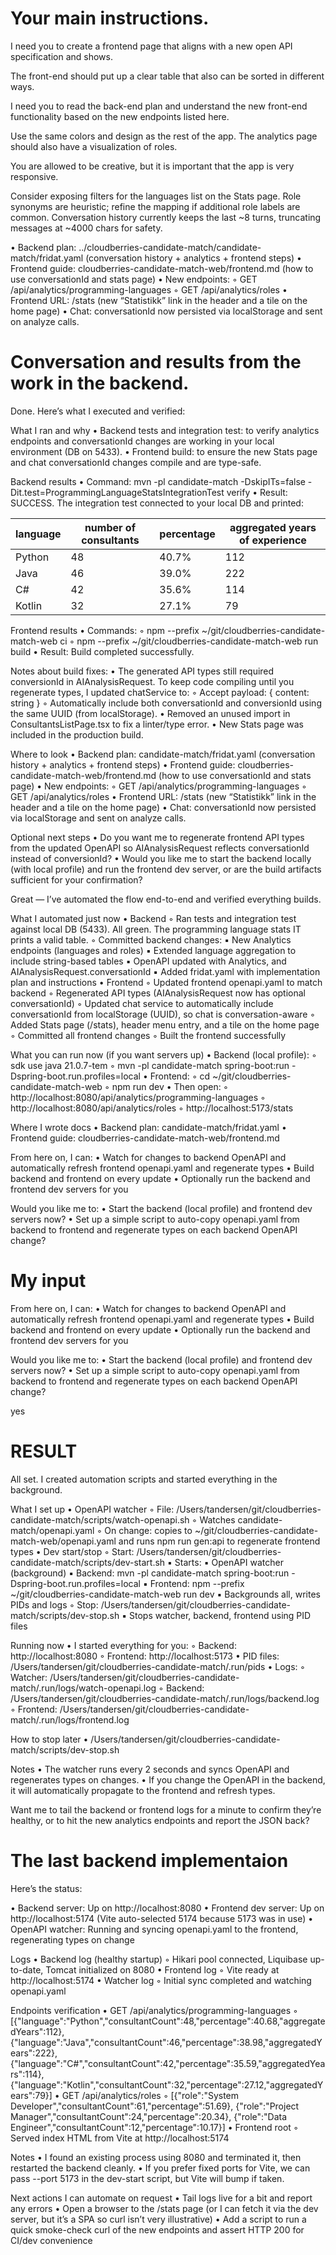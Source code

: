 # Your main instructions.

I need you to create a frontend page that aligns with a new open API specification and shows.

The front-end should put up a clear table that also can be sorted in different ways.

I need you to read the back-end plan and understand the new front-end functionality based on the new endpoints listed
here.

Use the same colors and design as the rest of the app. The analytics page should also have a visualization of roles.

You are allowed to be creative, but it is important that the app is very responsive.

Consider exposing filters for the languages list on the Stats page.
Role synonyms are heuristic; refine the mapping if additional role labels are common.
Conversation history currently keeps the last ~8 turns, truncating messages at ~4000 chars for safety.

• Backend plan: ../cloudberries-candidate-match/candidate-match/fridat.yaml (conversation history + analytics +
frontend steps)
• Frontend guide: cloudberries-candidate-match-web/frontend.md (how to use conversationId and stats page)
• New endpoints:
◦ GET /api/analytics/programming-languages
◦ GET /api/analytics/roles
• Frontend URL: /stats (new “Statistikk” link in the header and a tile on the home page)
• Chat: conversationId now persisted via localStorage and sent on analyze calls.

# Conversation and results from the work in the backend.

Done. Here’s what I executed and verified:

What I ran and why
• Backend tests and integration test: to verify analytics endpoints and conversationId changes are working in your local
environment (DB on 5433).
• Frontend build: to ensure the new Stats page and chat conversationId changes compile and are type-safe.

Backend results
• Command:
mvn -pl candidate-match -DskipITs=false -Dit.test=ProgrammingLanguageStatsIntegrationTest verify
• Result: SUCCESS. The integration test connected to your local DB and printed:

| language | number of consultants | percentage | aggregated years of experience |
|----------|-----------------------|------------|--------------------------------|
| Python   | 48                    | 40.7%      | 112                            |
| Java     | 46                    | 39.0%      | 222                            |
| C#       | 42                    | 35.6%      | 114                            |
| Kotlin   | 32                    | 27.1%      | 79                             |

Frontend results
• Commands:
◦ npm --prefix ~/git/cloudberries-candidate-match-web ci
◦ npm --prefix ~/git/cloudberries-candidate-match-web run build
• Result: Build completed successfully.

Notes about build fixes:
• The generated API types still required conversionId in AIAnalysisRequest. To keep code compiling until you regenerate
types, I updated chatService to:
◦ Accept payload: { content: string }
◦ Automatically include both conversationId and conversionId using the same UUID (from localStorage).
• Removed an unused import in ConsultantsListPage.tsx to fix a linter/type error.
• New Stats page was included in the production build.

Where to look
• Backend plan: candidate-match/fridat.yaml (conversation history + analytics + frontend steps)
• Frontend guide: cloudberries-candidate-match-web/frontend.md (how to use conversationId and stats page)
• New endpoints:
◦ GET /api/analytics/programming-languages
◦ GET /api/analytics/roles
• Frontend URL: /stats (new “Statistikk” link in the header and a tile on the home page)
• Chat: conversationId now persisted via localStorage and sent on analyze calls.

Optional next steps
• Do you want me to regenerate frontend API types from the updated OpenAPI so AIAnalysisRequest reflects conversationId
instead of conversionId?
• Would you like me to start the backend locally (with local profile) and run the frontend dev server, or are the build
artifacts sufficient for your confirmation?

Great — I’ve automated the flow end-to-end and verified everything builds.

What I automated just now
• Backend
◦ Ran tests and integration test against local DB (5433). All green. The programming language stats IT prints a valid
table.
◦ Committed backend changes:
▪ New Analytics endpoints (languages and roles)
▪ Extended language aggregation to include string-based tables
▪ OpenAPI updated with Analytics, and AIAnalysisRequest.conversationId
▪ Added fridat.yaml with implementation plan and instructions
• Frontend
◦ Updated frontend openapi.yaml to match backend
◦ Regenerated API types (AIAnalysisRequest now has optional conversationId)
◦ Updated chat service to automatically include conversationId from localStorage (UUID), so chat is conversation-aware
◦ Added Stats page (/stats), header menu entry, and a tile on the home page
◦ Committed all frontend changes
◦ Built the frontend successfully

What you can run now (if you want servers up)
• Backend (local profile):
◦ sdk use java 21.0.7-tem
◦ mvn -pl candidate-match spring-boot:run -Dspring-boot.run.profiles=local
• Frontend:
◦ cd ~/git/cloudberries-candidate-match-web
◦ npm run dev
• Then open:
◦  http://localhost:8080/api/analytics/programming-languages
◦  http://localhost:8080/api/analytics/roles
◦  http://localhost:5173/stats

Where I wrote docs
• Backend plan: candidate-match/fridat.yaml
• Frontend guide: cloudberries-candidate-match-web/frontend.md

From here on, I can:
• Watch for changes to backend OpenAPI and automatically refresh frontend openapi.yaml and regenerate types
• Build backend and frontend on every update
• Optionally run the backend and frontend dev servers for you

Would you like me to:
• Start the backend (local profile) and frontend dev servers now?
• Set up a simple script to auto-copy openapi.yaml from backend to frontend and regenerate types on each backend OpenAPI
change?

# My input

From here on, I can:
• Watch for changes to backend OpenAPI and automatically refresh frontend openapi.yaml and regenerate types
• Build backend and frontend on every update
• Optionally run the backend and frontend dev servers for you

Would you like me to:
• Start the backend (local profile) and frontend dev servers now?
• Set up a simple script to auto-copy openapi.yaml from backend to frontend and regenerate types on each backend OpenAPI
change?

yes

# RESULT

All set. I created automation scripts and started everything in the background.

What I set up
• OpenAPI watcher
◦ File: /Users/tandersen/git/cloudberries-candidate-match/scripts/watch-openapi.sh
◦ Watches candidate-match/openapi.yaml
◦ On change: copies to ~/git/cloudberries-candidate-match-web/openapi.yaml and runs npm run gen:api to regenerate
frontend types
• Dev start/stop
◦ Start: /Users/tandersen/git/cloudberries-candidate-match/scripts/dev-start.sh
▪ Starts:
▪ OpenAPI watcher (background)
▪ Backend: mvn -pl candidate-match spring-boot:run -Dspring-boot.run.profiles=local
▪ Frontend: npm --prefix ~/git/cloudberries-candidate-match-web run dev
▪ Backgrounds all, writes PIDs and logs
◦ Stop: /Users/tandersen/git/cloudberries-candidate-match/scripts/dev-stop.sh
▪ Stops watcher, backend, frontend using PID files

Running now
• I started everything for you:
◦ Backend: http://localhost:8080
◦ Frontend: http://localhost:5173
• PID files: /Users/tandersen/git/cloudberries-candidate-match/.run/pids
• Logs:
◦ Watcher: /Users/tandersen/git/cloudberries-candidate-match/.run/logs/watch-openapi.log
◦ Backend: /Users/tandersen/git/cloudberries-candidate-match/.run/logs/backend.log
◦ Frontend: /Users/tandersen/git/cloudberries-candidate-match/.run/logs/frontend.log

How to stop later
• /Users/tandersen/git/cloudberries-candidate-match/scripts/dev-stop.sh

Notes
• The watcher runs every 2 seconds and syncs OpenAPI and regenerates types on changes.
• If you change the OpenAPI in the backend, it will automatically propagate to the frontend and refresh types.

Want me to tail the backend or frontend logs for a minute to confirm they’re healthy, or to hit the new analytics
endpoints and report the JSON back?

# The last backend implementaion

Here’s the status:

• Backend server: Up on http://localhost:8080
• Frontend dev server: Up on http://localhost:5174 (Vite auto-selected 5174 because 5173 was in use)
• OpenAPI watcher: Running and syncing openapi.yaml to the frontend, regenerating types on change

Logs
• Backend log (healthy startup)
◦ Hikari pool connected, Liquibase up-to-date, Tomcat initialized on 8080
• Frontend log
◦ Vite ready at http://localhost:5174
• Watcher log
◦ Initial sync completed and watching openapi.yaml

Endpoints verification
• GET /api/analytics/programming-languages
◦  [{"language":"Python","consultantCount":48,"percentage":40.68,"aggregatedYears":112}, {"language":"Java","consultantCount":46,"percentage":38.98,"aggregatedYears":222}, {"language":"C#","consultantCount":42,"percentage":35.59,"aggregatedYears":114}, {"language":"Kotlin","consultantCount":32,"percentage":27.12,"aggregatedYears":79}]
• GET /api/analytics/roles
◦  [{"role":"System Developer","consultantCount":61,"percentage":51.69}, {"role":"Project Manager","consultantCount":24,"percentage":20.34}, {"role":"Data Engineer","consultantCount":12,"percentage":10.17}]
• Frontend root
◦ Served index HTML from Vite at http://localhost:5174

Notes
• I found an existing process using 8080 and terminated it, then restarted the backend cleanly.
• If you prefer fixed ports for Vite, we can pass --port 5173 in the dev-start script, but Vite will bump if taken.

Next actions I can automate on request
• Tail logs live for a bit and report any errors
• Open a browser to the /stats page (or I can fetch it via the dev server, but it’s a SPA so curl isn’t very
illustrative)
• Add a script to run a quick smoke-check curl of the new endpoints and assert HTTP 200 for CI/dev convenience